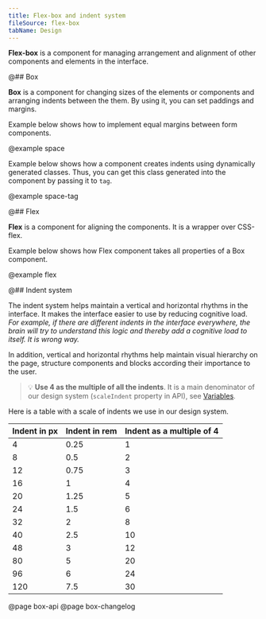 ```yaml
---
title: Flex-box and indent system
fileSource: flex-box
tabName: Design
---
```


**Flex-box** is a component for managing arrangement and alignment of other components and elements in the interface.

@## Box

**Box** is a component for changing sizes of the elements or components and arranging indents between the them. By using it, you can set paddings and margins.

Example below shows how to implement equal margins between form components.

@example space

Example below shows how a component creates indents using dynamically generated classes. Thus, you can get this class generated into the component by passing it to `tag`.

@example space-tag

@## Flex

**Flex** is a component for aligning the components. It is a wrapper over CSS-flex.

Example below shows how Flex component takes all properties of a Box component.

@example flex

@## Indent system

The indent system helps maintain a vertical and horizontal rhythms in the interface. It makes the interface easier to use by reducing cognitive load. _For example, if there are different indents in the interface everywhere, the brain will try to understand this logic and thereby add a cognitive load to itself. It is wrong way._

In addition, vertical and horizontal rhythms help maintain visual hierarchy on the page, structure components and blocks according their importance to the user.

> 💡 **Use 4 as the multiple of all the indents**. It is a main denominator of our design system (`scaleIndent` property in API), see [Variables](/style/variables/).

Here is a table with a scale of indents we use in our design system.

| Indent in px | Indent in rem | Indent as a multiple of 4 |
| ------------ | ------------- | ------------------------- |
| 4            | 0.25          | 1                         |
| 8            | 0.5           | 2                         |
| 12           | 0.75          | 3                         |
| 16           | 1             | 4                         |
| 20           | 1.25          | 5                         |
| 24           | 1.5           | 6                         |
| 32           | 2             | 8                         |
| 40           | 2.5           | 10                        |
| 48           | 3             | 12                        |
| 80           | 5             | 20                        |
| 96           | 6             | 24                        |
| 120          | 7.5           | 30                        |

@page box-api
@page box-changelog
